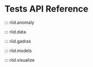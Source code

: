 # Tests API Reference 

::: riid.anomaly

::: riid.data

::: riid.gadras

::: riid.models

::: riid.visualize

